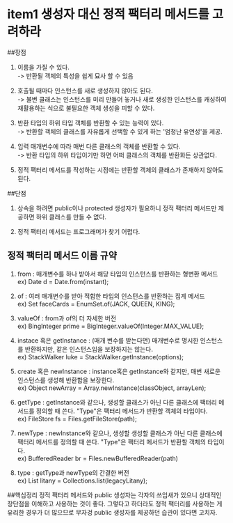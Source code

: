 # item1 생성자 대신 정적 팩터리 메서드를 고려하라


##장점

1. 이름을 가질 수 있다. <br>
-> 반환될 객체의 특성을 쉽게 묘사 할 수 있음 <br>

2. 호출될 때마다 인스턴스를 새로 생성하지 않아도 된다. <br>
-> 불변 클래스는 인스턴스를 미리 만들어 놓거나 새로 생성한 인스턴스를 캐싱하여 재활용하는 식으로 불필요한 객체 생성을 피할 수 있다. <br>

3. 반환 타입의 하위 타입 객체를 반환할 수 있는 능력이 있다. <br>
-> 반환할 객체의 클래스를 자유롭게 선택할 수 있게 하는 '엄청난 유연성'을 제공. <br>

4. 입력 매개변수에 따라 매번 다른 클래스의 객체를 반환할 수 있다. <br>
-> 반환 타입의 하위 타입이기만 하면 어떠 클래스의 객체를 반환화든 상관없다. <br>

5. 정적 팩터리 메서드를 작성하는 시점에는 반환할 객체의 클래스가 존재하지 않아도 된다.


##단점

1. 상속을 하려면 public이나 protected 생성자가 필요하니 정적 팩터리 메서드만 제공하면 하위 클래스를 만들 수 없다. <br>

2. 정적 팩터리 메서드는 프로그래머가 찾기 어렵다. <br>


## 정적 팩터리 메서드 이름 규약

1. from : 매개변수를 하나 받아서 해당 타입의 인스턴스를 반환하는 형변환 메서드 <br>
ex) Date d = Date.from(instant); <br>

2. of : 여러 매개변수를 받아 적합한 타입의 인스턴스를 반환하는 집계 메서드 <br>
ex) Set<Rank> faceCards = EnumSet.of(JACK, QUEEN, KING); <br>

3. valueOf : from과 of의 더 자세한 버전 <br>
ex) BingInteger prime = BigInteger.valueOf(Integer.MAX_VALUE); <br>

4. instace 혹은 getInstance : (매개 변수를 받는다면) 매개변수로 명시한 인스턴스를 반환하지만, 같은 인스턴스임을 보장하지는 않는다.<br>
ex) StackWalker luke = StackWalker.getInstance(options); <br>

5. create 혹은 newInstance : instance혹은 getInstance와 같지만, 매번 새로운 인스턴스를 생성해 반환함을 보장한다. <br>
ex) Object newArray = Array.newInstance(classObject, arrayLen); <br>

6. getType : getInstance와 같으나, 생성할 클래스가 아닌 다른 클래스에 팩터리 메서드를 정의할 때 쓴다. "Type"은 팩터리 메서드가 반환할 객체의 타입이다. <br>
ex) FileStore fs = Files.getFileStore(path); <br>

7. newType : newInstance와 같으나, 생성할 생성할 클래스가 아닌 다른 클래스에 팩터리 메서드를 정의할 때 쓴다. "Type"은 팩터리 메서드가 반환할 객체의 타입이다. <br>
ex) BufferedReader br = Files.newBufferedReader(path)<br>

8. type : getType과 newType의 간결한 버전 <br>
ex) List<Complaint> litany = Collections.list(legacyLitany); <br>


##핵심정리
정적 팩터리 메서드와 public 생성자는 각자의 쓰임새가 있으니 상대적인 장단점을 이해하고
사용하는 것이 좋다. 그렇다고 하더라도 정적 팩터리를 사용하는 게 유리한 경우가 더 많으므로
무자겅 public 생성자를 제공하던 습관이 있다면 고치자.
